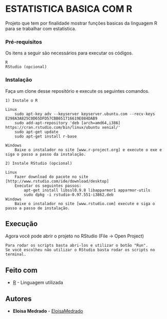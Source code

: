 # ESTATISTICA BASICA COM R

Projeto que tem por finalidade mostrar funções basicas da linguagem R para se trabalhar com estatistica.

### Pré-requisitos

Os itens a seguir são necessários para executar os códigos.

```
R
RStudio (opcional)

```

### Instalação

Faça um clone desse repositório e execute os seguintes comandos.

```
1) Instale o R

Linux
	sudo apt-key adv --keyserver keyserver.ubuntu.com --recv-keys E298A3A825C0D65DFD57CBB651716619E084DAB9
	sudo add-apt-repository 'deb [arch=amd64,i386] https://cran.rstudio.com/bin/linux/ubuntu xenial/'
	sudo apt-get update
	sudo apt-get install r-base

Windows
	Baixe o instalador no site [www.r-project.org] e execute o exe e siga o passo a passo da instalação.
```

```
2) Instale RStudio (opcional)

Linux
	Fazer download do pacote no site [http://www.rstudio.com/ide/download/desktop]
	Executar os seguintes passos:
		apt-get install libssl0.9.8 libapparmor1 apparmor-utils
		sudo dpkg -i rstudio-0.97.551-i3862.deb
Windows
	Baixe o instalador no site [www.rstudio.com] execute e siga o passo a passo de instalação.
```

## Execução

Agora você pode abrir o projeto no RStudio (File -> Open Project)
```
Para rodar os scripts basta abri-los e utilizar o botão "Run".
Se você escolheu não utilizar o RStudio basta rodar os scripts no terminal.
```


## Feito com

* [R](https://www.r-project.org/) - Linguagem utilizada

## Autores

* **Eloisa Medrado** -  [EloisaMedrado](https://github.com/EloisaMedrado)
